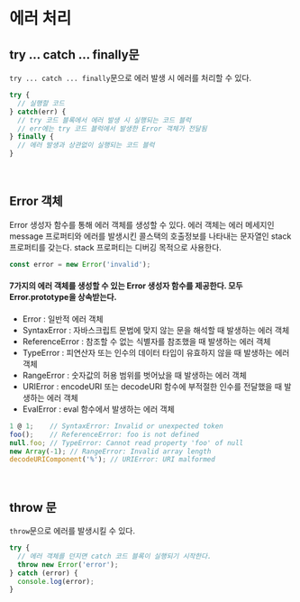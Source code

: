 # 에러 처리

## try ... catch ... finally문
`try ... catch ... finally`문으로 에러 발생 시 에러를 처리할 수 있다.

```js
try {
  // 실행할 코드 
} catch(err) {
  // try 코드 블록에서 에러 발생 시 실행되는 코드 블럭
  // err에는 try 코드 블럭에서 발생한 Error 객체가 전달됨
} finally {
  // 에러 발생과 상관없이 실행되는 코드 블럭
}
```

<br/>

## Error 객체
Error 생성자 함수를 통해 에러 객체를 생성할 수 있다. 에러 객체는 에러 메세지인 message 프로퍼티와 에러를 발생시킨 콜스택의 호출정보를 나타내는 문자열인 stack 프로퍼티를 갖는다. stack 프로퍼티는 디버깅 목적으로 사용한다.
```js
const error = new Error('invalid');
```

#### 7가지의 에러 객체를 생성할 수 있는 Error 생성자 함수를 제공한다. 모두 Error.prototype을 상속받는다.
- Error : 일반적 에러 객체
- SyntaxError : 자바스크립트 문법에 맞지 않는 문을 해석할 때 발생하는 에러 객체
- ReferenceError : 참조할 수 없는 식별자를 참조했을 때 발생하는 에러 객체
- TypeError : 피연산자 또는 인수의 데이터 타입이 유효하지 않을 때 발생하는 에러 객체
- RangeError : 숫자값의 허용 범위를 벗어났을 때 발생하는 에러 객체
- URIError : encodeURI 또는 decodeURI 함수에 부적절한 인수를 전달했을 때 발생하는 에러 객체
- EvalError : eval 함수에서 발생하는 에러 객체

```js
1 @ 1;    // SyntaxError: Invalid or unexpected token
foo();    // ReferenceError: foo is not defined
null.foo; // TypeError: Cannot read property 'foo' of null
new Array(-1); // RangeError: Invalid array length
decodeURIComponent('%'); // URIError: URI malformed
```

<br/>

## throw 문
`throw`문으로 에러를 발생시킬 수 있다.
```js
try {
  // 에러 객체를 던지면 catch 코드 블록이 실행되기 시작한다.
  throw new Error('error');
} catch (error) {
  console.log(error);
}
```


